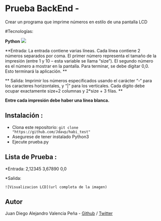 # Prueba BackEnd - 
Crear un programa que imprime números en estilo de una pantalla LCD

#Tecnologías:

**Python** <img src="https://img.icons8.com/color/48/000000/python.png"/>

**Entrada: La entrada contiene varias líneas. Cada línea contiene 2 números separados por coma. El primer número
representa el tamaño de la impresión (entre 1 y 10 – esta variable se llama “size”). El segundo número es el
número a mostrar en la pantalla. Para terminar, se debe digitar 0,0. Esto terminará la aplicación. **

** Salida: Imprimir los números especificados usando el carácter “-“ para los caracteres horizontales, y “|” para los
verticales. Cada dígito debe ocupar exactamente size+2 columnas y 2*size + 3 filas. **

**Entre cada impresión debe haber una línea blanca.**

## Instalación : 
* Clona este repositorio: `git clone "https://github.com/Jdavp/habi_test"`
* Asegurese de tener instalado Python3
* Ejecute prueba.py


## Lista de Prueba :

*Entrada:
2,12345
3,67890 0,0


*Salida:

`![Visualizacion LCD](url completa de la imagen)`



## Autor
Juan Diego Alejandro Valencia Peña - [Github](https://github.com/Jdavp) / [Twitter](https://twitter.com/jdavp)